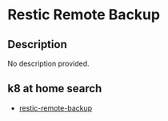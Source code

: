 # Restic Remote Backup

## Description

No description provided.

## k8 at home search

- [restic-remote-backup](https://nanne.dev/k8s-at-home-search/#/restic-remote-backup)
